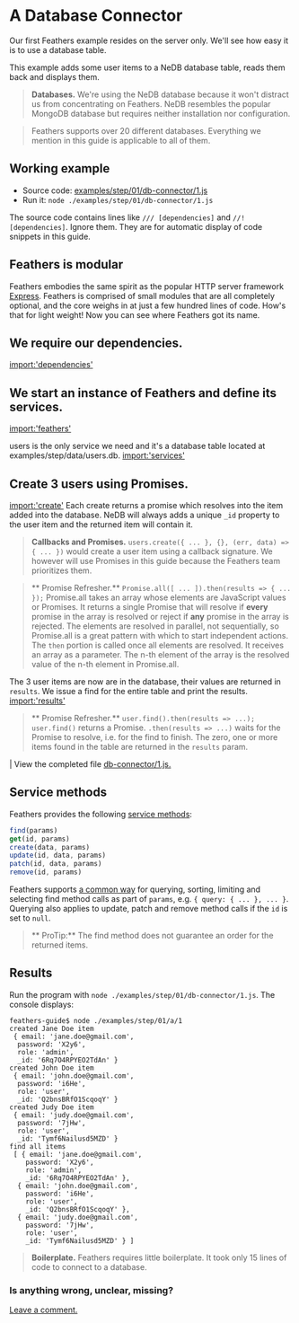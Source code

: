# A Database Connector

Our first Feathers example resides on the server only.
We'll see how easy it is to use a database table.

This example adds some user items to a NeDB database table,
reads them back and displays them.

> **Databases.** We're using the NeDB database because it won't distract us
from concentrating on Feathers. NeDB resembles the popular MongoDB database
but requires neither installation nor configuration.

> Feathers supports over 20 different databases.
Everything we mention in this guide is applicable to all of them.

## Working example

- Source code: [examples/step/01/db-connector/1.js](https://github.com/feathersjs/feathers-docs/blob/master/examples/step/01/db-connector/1.js)
- Run it: `node ./examples/step/01/db-connector/1.js`

The source code contains lines like `/// [dependencies]` and `//! [dependencies]`.
Ignore them. They are for automatic display of code snippets in this guide.

## Feathers is modular

Feathers embodies the same spirit as the popular HTTP server framework
[Express](http://expressjs.com/).
Feathers is comprised of small modules that are all completely optional,
and the core weighs in at just a few hundred lines of code.
How's that for light weight!
Now you can see where Feathers got its name.

## We require our dependencies.
[import:'dependencies'](../../../examples/step/01/db-connector/1.js)

## We start an instance of Feathers and define its services.
[import:'feathers'](../../../examples/step/01/db-connector/1.js)

users is the only service we need and it's a database table located at examples/step/data/users.db.
[import:'services'](../../../examples/step/01/db-connector/1.js)

## Create 3 users using Promises.
[import:'create'](../../../examples/step/01/db-connector/1.js)
Each create returns a promise which resolves into the item added into the database.
NeDB will always adds a unique `_id` property to the user item and the returned item will contain it.

> **Callbacks and Promises.**
`users.create({ ... }, {}, (err, data) => { ... })`
would create a user item using a callback signature.
We however will use Promises in this guide because the
Feathers team prioritizes them.

> ** Promise Refresher.** `Promise.all([ ... ]).then(results => { ... });`
Promise.all takes an array whose elements are JavaScript values or Promises.
It returns a single Promise that will resolve if **every** promise in the array
is resolved or reject if **any** promise in the array is rejected.
The elements are resolved in parallel, not sequentially,
so Promise.all is a great pattern with which to start independent actions.
The `then` portion is called once all elements are resolved.
It receives an array as a parameter.
The n-th element of the array is the resolved value of the n-th element in Promise.all.


The 3 user items are now are in the database, their values are returned in `results`.
We issue a find for the entire table and print the results.
[import:'results'](../../../examples/step/01/db-connector/1.js)

> ** Promise Refresher.** `user.find().then(results => ...);`
`user.find()` returns a Promise. `.then(results => ...)` waits for the Promise to resolve,
i.e. for the find to finish.
The zero, one or more items found in the table are returned in the `results` param.


| View the completed file [db-connector/1.js.](https://github.com/feathersjs/feathers-docs/blob/master/examples/step/01/db-connector/1.js)

## Service methods

Feathers provides the following
[service methods](../../../api/services.md#service-methods):
```javascript
find(params)
get(id, params)
create(data, params)
update(id, data, params)
patch(id, data, params)
remove(id, params)
```

Feathers supports [a common way](../../../api/databses/querying.md)
for querying, sorting, limiting and selecting find method calls
as part of `params`, e.g. `{ query: { ... }, ... }`.
Querying also applies to update, patch and remove method calls if the `id` is set to `null`.

> ** ProTip:** The find method does not guarantee an order for the returned items.

## Results

Run the program with `node ./examples/step/01/db-connector/1.js`.
The console displays:

```text
feathers-guide$ node ./examples/step/01/a/1
created Jane Doe item
 { email: 'jane.doe@gmail.com',
  password: 'X2y6',
  role: 'admin',
  _id: '6Rq7O4RPYEO2TdAn' }
created John Doe item
 { email: 'john.doe@gmail.com',
  password: 'i6He',
  role: 'user',
  _id: 'Q2bnsBRfO1ScqoqY' }
created Judy Doe item
 { email: 'judy.doe@gmail.com',
  password: '7jHw',
  role: 'user',
  _id: 'Tymf6Nailusd5MZD' }
find all items
 [ { email: 'jane.doe@gmail.com',
    password: 'X2y6',
    role: 'admin',
    _id: '6Rq7O4RPYEO2TdAn' },
  { email: 'john.doe@gmail.com',
    password: 'i6He',
    role: 'user',
    _id: 'Q2bnsBRfO1ScqoqY' },
  { email: 'judy.doe@gmail.com',
    password: '7jHw',
    role: 'user',
    _id: 'Tymf6Nailusd5MZD' } ]
```

> **Boilerplate.** Feathers requires little boilerplate.
It took only 15 lines of code to connect to a database.

### Is anything wrong, unclear, missing?
[Leave a comment.](https://github.com/feathersjs/feathers-docs/issues/new?title=Comment:Step-Basic-Db-connector&body=Comment:Step-Basic-Db-connector)
